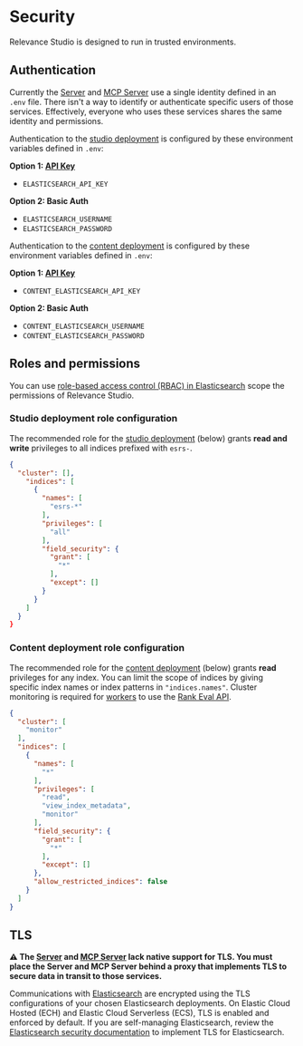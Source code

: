 # Security

Relevance Studio is designed to run in trusted environments.

## Authentication

Currently the [Server](docs/reference/architecture?id=application) and [MCP Server](docs/reference/architecture?id=application) use a single identity defined in an `.env` file. There isn't a way to identify or authenticate specific users of those services. Effectively, everyone who uses these services shares the same identity and permissions.

Authentication to the [studio deployment](docs/reference/architecture?id=elasticsearch) is configured by these environment variables defined in `.env`:

**Option 1: [API Key](https://www.elastic.co/docs/deploy-manage/api-keys/elasticsearch-api-keys)**

- `ELASTICSEARCH_API_KEY`

**Option 2: Basic Auth**

- `ELASTICSEARCH_USERNAME`
- `ELASTICSEARCH_PASSWORD`

Authentication to the [content deployment](docs/reference/architecture?id=elasticsearch) is configured by these environment variables defined in `.env`:

**Option 1: [API Key](https://www.elastic.co/docs/deploy-manage/api-keys/elasticsearch-api-keys)**

- `CONTENT_ELASTICSEARCH_API_KEY`

**Option 2: Basic Auth**

- `CONTENT_ELASTICSEARCH_USERNAME`
- `CONTENT_ELASTICSEARCH_PASSWORD`


## Roles and permissions

You can use [role-based access control (RBAC) in Elasticsearch](https://www.elastic.co/docs/deploy-manage/users-roles/cluster-or-deployment-auth/user-roles) scope the permissions of Relevance Studio.

### Studio deployment role configuration

The recommended role for the [studio deployment](docs/reference/architecture?id=elasticsearch) (below) grants **read and write** privileges to all indices prefixed with `esrs-`.

```json
{
  "cluster": [],
    "indices": [
      {
        "names": [
          "esrs-*"
        ],
        "privileges": [
          "all"
        ],
        "field_security": {
          "grant": [
            "*"
          ],
          "except": []
        }
      }
    ]
  }
}
```

### Content deployment role configuration

The recommended role for the [content deployment](docs/reference/architecture?id=elasticsearch) (below) grants **read** privileges for any index. You can limit the scope of indices by giving specific index names or index patterns in `"indices.names"`. Cluster monitoring is required for [workers](docs/reference/architecture?id=application) to use the [Rank Eval API](https://www.elastic.co/docs/api/doc/elasticsearch/operation/operation-rank-eval).

```json
{
  "cluster": [
    "monitor"
  ],
  "indices": [
    {
      "names": [
        "*"
      ],
      "privileges": [
        "read",
        "view_index_metadata",
        "monitor"
      ],
      "field_security": {
        "grant": [
          "*"
        ],
        "except": []
      },
      "allow_restricted_indices": false
    }
  ]
}
```

## TLS

**⚠️ The [Server](docs/reference/architecture?id=application) and [MCP Server](docs/reference/architecture?id=application) lack native support for TLS. You must place the Server and MCP Server behind a proxy that implements TLS to secure data in transit to those services.**

Communications with [Elasticsearch](docs/reference/architecture?id=elasticsearch) are encrypted using the TLS configurations of your chosen Elasticsearch deployments. On Elastic Cloud Hosted (ECH) and Elastic Cloud Serverless (ECS), TLS is enabled and enforced by default. If you are self-managing Elasticsearch, review the [Elasticsearch security documentation](https://www.elastic.co/docs/deploy-manage/security) to implement TLS for Elasticsearch.